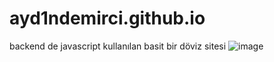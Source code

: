 # ayd1ndemirci.github.io
backend de javascript kullanılan basit bir döviz sitesi
![image](https://github.com/ayd1ndemirci/ayd1ndemirci.github.io/assets/128159204/eb6cef2b-81bd-4b7b-8be6-659b9d63fa6a)

